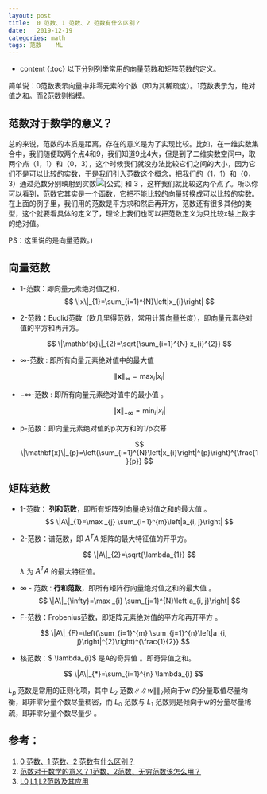 ```yaml
---
layout: post
title:  0 范数、1 范数、2 范数有什么区别？
date:   2019-12-19
categories: math
tags: 范数    ML
---
```

* content
{:toc}
以下分别列举常用的向量范数和矩阵范数的定义。

简单说：0范数表示向量中非零元素的个数（即为其稀疏度）。1范数表示为，绝对值之和。而2范数则指模。



## **范数对于数学的意义？**

总的来说，范数的本质是距离，存在的意义是为了实现比较。比如，在一维实数集合中，我们随便取两个点4和9，我们知道9比4大，但是到了二维实数空间中，取两个点（1，1）和（0，3），这个时候我们就没办法比较它们之间的大小，因为它们不是可以比较的实数，于是我们引入范数这个概念，把我们的（1，1）和（0，3）通过范数分别映射到实数![[公式]](https://www.zhihu.com/equation?tex=%5Csqrt%7B2%7D+) 和 3 ，这样我们就比较这两个点了。所以你可以看到，范数它其实是一个函数，它把不能比较的向量转换成可以比较的实数。
在上面的例子里，我们用的范数是平方求和然后再开方，范数还有很多其他的类型，这个就要看具体的定义了，理论上我们也可以把范数定义为只比较x轴上数字的绝对值。

PS：这里说的是向量范数。)



##  **向量范数**

- 1-范数：即向量元素绝对值之和，
  $$
  \|x\|_{1}=\sum_{i=1}^{N}\left|x_{i}\right|
  $$



- 2-范数：Euclid范数（欧几里得范数，常用计算向量长度），即向量元素绝对值的平方和再开方。
  
  $$
  \|\mathbf{x}\|_{2}=\sqrt{\sum_{i=1}^{N} x_{i}^{2}}
  $$


- $\infty$-范数 :   即所有向量元素绝对值中的最大值
  
  $$
  \|\mathbf{x}\|_{\infty}=\max _{i}\left|x_{i}\right| 
  $$
  
- $-\infty$-范数 :  即所有向量元素绝对值中的最小值 。
  

  $$
  \|\mathbf{x}\|_{-\infty}=\min _{i}\left|x_{i}\right|
  $$
  
- p-范数：即向量元素绝对值的p次方和的1/p次幂
  
  $$
  \|\mathbf{x}\|_{p}=\left(\sum_{i=1}^{N}\left|x_{i}\right|^{p}\right)^{\frac{1}{p}}
  $$
  



## **矩阵范数**

- 1-范数： **列和范数**，即所有矩阵列向量绝对值之和的最大值 。
  $$
  \|A\|_{1}=\max _{j} \sum_{i=1}^{m}\left|a_{i, j}\right|
  $$



- 2-范数：谱范数，即 $A^TA$ 矩阵的最大特征值的开平方。
  
  $$
  \|A\|_{2}=\sqrt{\lambda_{1}}
$$
  

  $\lambda$ 为 $A^{T} A$ 的最大特征值。
  
- $\infty$ - 范数 : **行和范数**，即所有矩阵行向量绝对值之和的最大值 。
$$
  \|A\|_{\infty}=\max _{i} \sum_{j=1}^{N}\left|a_{i, j}\right|
$$
- F-范数：Frobenius范数，即矩阵元素绝对值的平方和再开平方 。
  
$$
  \|A\|_{F}=\left(\sum_{i=1}^{m} \sum_{j=1}^{n}\left|a_{i, j}\right|^{2}\right)^{\frac{1}{2}}
$$
  
- 核范数：$ \lambda_{i}$ 是A的奇异值 。即奇异值之和。
  
$$
  \|A\|_{*}=\sum_{i=1}^{n} \lambda_{i}
  $$




$L_p$ 范数是常用的正则化项，其中 $L_2$ 范数$\|\|w\|\|_2$倾向于w 的分量取值尽量均衡，即非零分量个数尽量稠密，而 $L_0$ 范数与 $L_1$ 范数则是倾向于w的分量尽量稀疏，即非零分量个数尽量少 。



## 参考：

1. [0 范数、1 范数、2 范数有什么区别？](https://www.zhihu.com/question/20473040) 
2. [范数对于数学的意义？1范数、2范数、无穷范数该怎么用？](https://www.zhihu.com/question/21868680/answer/136376374) 
3. [L0,L1,L2范数及其应用](https://www.jianshu.com/p/de05e6745fb6) 

